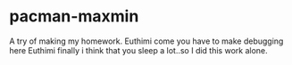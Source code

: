 # pacman-maxmin
A try of making my homework.
Euthimi come you have to make debugging here
Euthimi finally i think that you sleep a lot..so I did this work alone.
